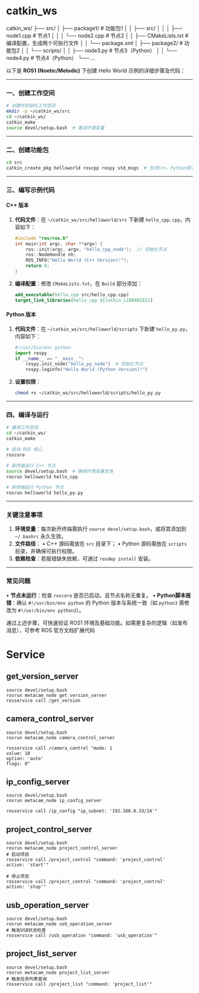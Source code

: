 # catkin_ws
catkin_ws/
├── src/
│   ├── package1/        # 功能包1
│   │   ├── src/
│   │   │   ├── node1.cpp  # 节点1
│   │   │   └── node2.cpp  # 节点2
│   │   ├── CMakeLists.txt  # 编译配置，生成两个可执行文件
│   │   └── package.xml
│   ├── package2/        # 功能包2
│   │   └── scripts/
│   │       ├── node3.py    # 节点3（Python）
│   │       └── node4.py    # 节点4（Python）
└── ...


以下是 **ROS1 (Noetic/Melodic)** 下创建 Hello World 示例的详细步骤及代码：

---

### 一、创建工作空间
```bash
# 创建并初始化工作空间
mkdir -p ~/catkin_ws/src
cd ~/catkin_ws/
catkin_make
source devel/setup.bash  # 激活环境变量
```

---

### 二、创建功能包
```bash
cd src
catkin_create_pkg helloworld roscpp rospy std_msgs  # 包含C++、Python和消息依赖
```

---

### 三、编写示例代码
#### **C++ 版本**
1. **代码文件**：在 `~/catkin_ws/src/helloworld/src` 下新建 `hello_cpp.cpp`，内容如下：
    ```cpp
    #include "ros/ros.h"
    int main(int argc, char **argv) {
        ros::init(argc, argv, "hello_cpp_node");  // 初始化节点
        ros::NodeHandle nh;
        ROS_INFO("Hello World (C++ Version)!");
        return 0;
    }
    ```

2. **编译配置**：修改 `CMakeLists.txt`，在 `Build` 部分添加：
    ```cmake
    add_executable(hello_cpp src/hello_cpp.cpp)
    target_link_libraries(hello_cpp ${catkin_LIBRARIES})
    ```

#### **Python 版本**
1. **代码文件**：在 `~/catkin_ws/src/helloworld/scripts` 下新建 `hello_py.py`，内容如下：
    ```python
    #!/usr/bin/env python
    import rospy
    if __name__ == "__main__":
        rospy.init_node("hello_py_node")  # 初始化节点
        rospy.loginfo("Hello World (Python Version)!")
    ```

2. **设置权限**：
    ```bash
    chmod +x ~/catkin_ws/src/helloworld/scripts/hello_py.py
    ```

---

### 四、编译与运行
```bash
# 编译工作空间
cd ~/catkin_ws/
catkin_make

# 启动 ROS 核心
roscore

# 新终端运行 C++ 节点
source devel/setup.bash  # 确保环境变量生效
rosrun helloworld hello_cpp

# 新终端运行 Python 节点
rosrun helloworld hello_py.py
```

---

### 关键注意事项
1. **环境变量**：每次新开终端需执行 `source devel/setup.bash`，或将其添加到 `~/.bashrc` 永久生效。
2. **文件路径**：
   • C++ 源码需放在 `src` 目录下；
   • Python 源码需放在 `scripts` 目录，并确保可执行权限。
3. **依赖检查**：若报错缺失依赖，可通过 `rosdep install` 安装。

---

### 常见问题
• **节点未运行**：检查 `roscore` 是否已启动，且节点名称无重复。
• **Python脚本报错**：确认 `#!/usr/bin/env python` 的 Python 版本与系统一致（如 `python3` 需修改为 `#!/usr/bin/env python3`）。

通过上述步骤，可快速验证 ROS1 环境及基础功能。如需更复杂的逻辑（如发布消息），可参考 ROS 官方文档扩展代码


# Service
## get_version_server

```
source devel/setup.bash 
rosrun metacam_node get_version_server
rosservice call /get_version
```

## camera_control_server
```
source devel/setup.bash 
rosrun metacam_node camera_control_server

rosservice call /camera_control "mode: 1
value: 10
option: 'auto'
flags: 0"
```

## ip_config_server
```
source devel/setup.bash 
rosrun metacam_node ip_config_server

rosservice call /ip_config "ip_subnet: '192.168.0.33/24'"
```


## project_control_server
```
source devel/setup.bash 
rosrun metacam_node project_control_server
# 启动项目
rosservice call /project_control "command: 'project_control'
action: 'start'"

# 停止项目
rosservice call /project_control "command: 'project_control'
action: 'stop'"
```

## usb_operation_server
```
source devel/setup.bash 
rosrun metacam_node usb_operation_server
# 触发USB状态检查
rosservice call /usb_operation "command: 'usb_operation'"
```

## project_list_server
```
source devel/setup.bash 
rosrun metacam_node project_list_server
# 触发任务列表查询
rosservice call /project_list "command: 'project_list'"
```